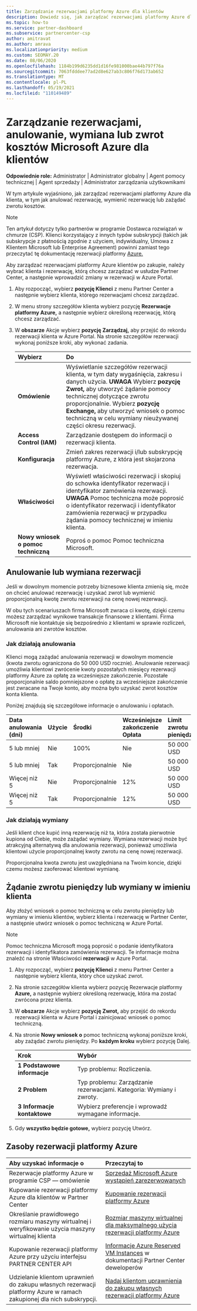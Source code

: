 ```yaml
---
title: Zarządzanie rezerwacjami platformy Azure dla klientów
description: Dowiedz się, jak zarządzać rezerwacjami platformy Azure dla klienta, w tym jak anulować rezerwację, wymienić rezerwację lub zażądać zwrotu kosztów.
ms.topic: how-to
ms.service: partner-dashboard
ms.subservice: partnercenter-csp
author: amitravat
ms.author: amrava
ms.localizationpriority: medium
ms.custom: SEOMAY.20
ms.date: 08/06/2020
ms.openlocfilehash: 1184b199d6235dd1d16fe981000bae44b797f76a
ms.sourcegitcommit: 7063fdddee77ad2d8e627ab3c806f76d173ab652
ms.translationtype: MT
ms.contentlocale: pl-PL
ms.lasthandoff: 05/19/2021
ms.locfileid: "110149489"
---
```

# <a name="manage-cancel-exchange-or-refund-microsoft-azure-reservations-for-customers"></a>Zarządzanie rezerwacjami, anulowanie, wymiana lub zwrot kosztów Microsoft Azure dla klientów

**Odpowiednie role:** Administrator | Administrator globalny | Agent pomocy technicznej | Agent sprzedaży | Administrator zarządzania użytkownikami

W tym artykule wyjaśniono, jak zarządzać rezerwacjami platformy Azure dla klienta, w tym jak anulować rezerwację, wymienić rezerwację lub zażądać zwrotu kosztów.

> [!NOTE]
> Ten artykuł dotyczy tylko partnerów w programie Dostawca rozwiązań w chmurze (CSP). Klienci korzystający z innych typów subskrypcji (takich jak subskrypcje z płatnością zgodnie z użyciem, indywidualny, Umowa z Klientem Microsoft lub Enterprise Agreement) powinni zamiast tego przeczytać tę dokumentację rezerwacji platformy [Azure.](/azure/cost-management-billing/reservations)

Aby zarządzać rezerwacjami platformy Azure klientów po zakupie, należy wybrać klienta i rezerwację, którą chcesz zarządzać w usłudze Partner Center, a następnie wprowadzić zmiany w rezerwacji w Azure Portal.

1. Aby rozpocząć, wybierz **pozycję Klienci** z menu Partner Center a następnie wybierz klienta, którego rezerwacjami chcesz zarządzać. 

2. W menu strony szczegółów klienta wybierz pozycję **Rezerwacje platformy Azure,** a następnie wybierz określoną rezerwację, którą chcesz zarządzać.  

3. W **obszarze** Akcje wybierz **pozycję Zarządzaj,** aby przejść do rekordu rezerwacji klienta w Azure Portal. Na stronie szczegółów rezerwacji wykonaj poniższe kroki, aby wykonać zadania.  

    | **Wybierz**   | **Do**    |
    |:-----------------------------|:-----------------|
    | **Omówienie**   | Wyświetlanie szczegółów rezerwacji klienta, w tym daty wygaśnięcia, zakresu i danych użycia. **UWAGA** Wybierz **pozycję Zwrot,** aby utworzyć żądanie pomocy technicznej dotyczące zwrotu proporcjonalnie. Wybierz **pozycję Exchange,** aby utworzyć wniosek o pomoc techniczną w celu wymiany nieużywanej części okresu rezerwacji.  
    | **Access Control (IAM)**   | Zarządzanie dostępem do informacji o rezerwacji klienta.|
    | **Konfiguracja**   | Zmień zakres rezerwacji i/lub subskrypcję platformy Azure, z która jest skojarzona rezerwacja.    |
    | **Właściwości**   | Wyświetl właściwości rezerwacji i skopiuj do schowka identyfikator rezerwacji i identyfikator zamówienia rezerwacji. **UWAGA** Pomoc techniczna może poprosić o identyfikator rezerwacji i identyfikator zamówienia rezerwacji w przypadku żądania pomocy technicznej w imieniu klienta.    |
    | **Nowy wniosek o pomoc techniczną**    | Poproś o pomoc Pomoc techniczna Microsoft.   |
 
## <a name="cancel-or-exchange-a-reservation"></a>Anulowanie lub wymiana rezerwacji

Jeśli w dowolnym momencie potrzeby biznesowe klienta zmienią się, może on chcieć anulować rezerwację i uzyskać zwrot lub wymienić proporcjonalną kwotę zwrotu rezerwacji na cenę nowej rezerwacji.

W obu tych scenariuszach firma Microsoft zwraca ci kwotę, dzięki czemu możesz zarządzać wynikowe transakcje finansowe z klientami. Firma Microsoft nie kontaktuje się bezpośrednio z klientami w sprawie rozliczeń, anulowania ani zwrotów kosztów.

### <a name="how-cancellations-work"></a>Jak działają anulowania

Klienci mogą zażądać anulowania rezerwacji w dowolnym momencie (kwota zwrotu ograniczona do 50 000 USD rocznie). Anulowanie rezerwacji umożliwia klientowi zwrócenie kwoty pozostałych miesięcy rezerwacji platformy Azure za opłatę za wcześniejsze zakończenie. Pozostałe proporcjonalnie saldo pomniejszone o opłatę za wcześniejsze zakończenie jest zwracane na Twoje konto, aby można było uzyskać zwrot kosztów konta klienta. 

Poniżej znajdują się szczegółowe informacje o anulowaniu i opłatach.


|**Data anulowania**<br> (dni)   |**Użycie**    |**Środki**  |**Wcześniejsze zakończenie**<br> Opłata    |**Limit zwrotu pieniędzy** | 
|:----------------------------------|:------------|:-----------|:--------------------------------|:--------------|
|5 lub mniej                         | Nie          | 100%       | Nie                              | 50 000 USD   |
|5 lub mniej                         | Tak         | Proporcjonalnie  | Nie                              | 50 000 USD   |
|Więcej niż 5                        | Nie          | Proporcjonalnie  | 12%                             | 50 000 USD   |
|Więcej niż 5                        | Tak         | Proporcjonalnie  | 12%                             | 50 000 USD   |

### <a name="how-exchanges-work"></a>Jak działają wymiany 

Jeśli klient chce kupić inną rezerwację niż ta, która została pierwotnie kupiona od Ciebie, może zażądać wymiany. Wymiana rezerwacji może być atrakcyjną alternatywą dla anulowania rezerwacji, ponieważ umożliwia klientowi użycie proporcjonalnej kwoty zwrotu na cenę nowej rezerwacji. 

Proporcjonalna kwota zwrotu jest uwzględniana na Twoim koncie, dzięki czemu możesz zaoferować klientowi wymianę.

## <a name="request-a-refund-or-exchange-on-behalf-of-a-customer"></a>Żądanie zwrotu pieniędzy lub wymiany w imieniu klienta

Aby złożyć wniosek o pomoc techniczną w celu zwrotu pieniędzy lub wymiany w imieniu klientów, wybierz klienta i rezerwację w Partner Center, a następnie utwórz wniosek o pomoc techniczną w Azure Portal. 

>[!NOTE]
>Pomoc techniczna Microsoft mogą poprosić o podanie identyfikatora rezerwacji i identyfikatora zamówienia rezerwacji. Te informacje można znaleźć na stronie Właściwości **rezerwacji** w Azure Portal.

1. Aby rozpocząć, wybierz **pozycję Klienci** z menu Partner Center a następnie wybierz klienta, który chce uzyskać zwrot. 

2. Na stronie szczegółów klienta wybierz pozycję Rezerwacje platformy **Azure,** a następnie wybierz określoną rezerwację, która ma zostać zwrócona przez klienta.  

3. W **obszarze** Akcje wybierz **pozycję Zwrot,** aby przejść do rekordu rezerwacji klienta w Azure Portal i zainicjować wniosek o pomoc techniczną.  

4. Na stronie **Nowy wniosek o** pomoc techniczną wykonaj poniższe kroki, aby zażądać zwrotu pieniędzy. Po **każdym kroku** wybierz pozycję Dalej. 

   |**Krok**                    |**Wybór**    |
   |:---------------------------|:-----------------|
   |**1 Podstawowe informacje**                |Typ problemu: Rozliczenia.  |
   |**2 Problem**               |Typ problemu: Zarządzanie rezerwacjami. Kategoria: Wymiany i zwroty. |
   |**3 Informacje kontaktowe**   |Wybierz preferencje i wprowadź wymagane informacje. 

5. Gdy **wszystko będzie gotowe,** wybierz pozycję Utwórz.

## <a name="azure-reservations-resources"></a>Zasoby rezerwacji platformy Azure

|**Aby uzyskać informacje o**   |**Przeczytaj to**    |
|:-----------------------------|:-----------------|
|Rezerwacje platformy Azure w programie CSP — omówienie  | [Sprzedaż Microsoft Azure wystąpień zarezerwowanych](azure-reservations.md) |
|Kupowanie rezerwacji platformy Azure dla klientów w Partner Center   | [Kupowanie rezerwacji platformy Azure](azure-reservations-buying.md) |
|Określanie prawidłowego rozmiaru maszyny wirtualnej i weryfikowanie użycia maszyny wirtualnej klienta   | [Rozmiar maszyny wirtualnej dla maksymalnego użycia rezerwacji platformy Azure](azure-usage.md)   |
|Kupowanie rezerwacji platformy Azure przy użyciu interfejsu PARTNER CENTER API | [Informacje Azure Reserved VM Instances](/partner-center/develop/purchase-azure-reservations) w dokumentacji Partner Center deweloperów   |
|Udzielanie klientom uprawnień do zakupu własnych rezerwacji platformy Azure w ramach zakupionej dla nich subskrypcji. | [Nadaj klientom uprawnienia do zakupu własnych rezerwacji platformy Azure](give-customers-permission.md)   |